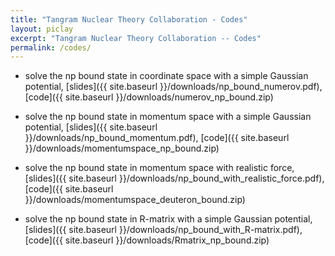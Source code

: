 ```yaml
---
title: "Tangram Nuclear Theory Collaboration - Codes"
layout: piclay
excerpt: "Tangram Nuclear Theory Collaboration -- Codes"
permalink: /codes/
---
```


* solve the np bound state in coordinate space with a simple Gaussian potential, [slides]({{ site.baseurl }}/downloads/np_bound_numerov.pdf), [code]({{ site.baseurl }}/downloads/numerov_np_bound.zip)


* solve the np bound state in momentum space with a simple Gaussian potential, [slides]({{ site.baseurl }}/downloads/np_bound_momentum.pdf), [code]({{ site.baseurl }}/downloads/momentumspace_np_bound.zip)


* solve the np bound state in momentum space with realistic force, [slides]({{ site.baseurl }}/downloads/np_bound_with_realistic_force.pdf), [code]({{ site.baseurl }}/downloads/momentumspace_deuteron_bound.zip)

* solve the np bound state in R-matrix with a simple Gaussian potential, [slides]({{ site.baseurl }}/downloads/np_bound_with_R-matrix.pdf), [code]({{ site.baseurl }}/downloads/Rmatrix_np_bound.zip)
